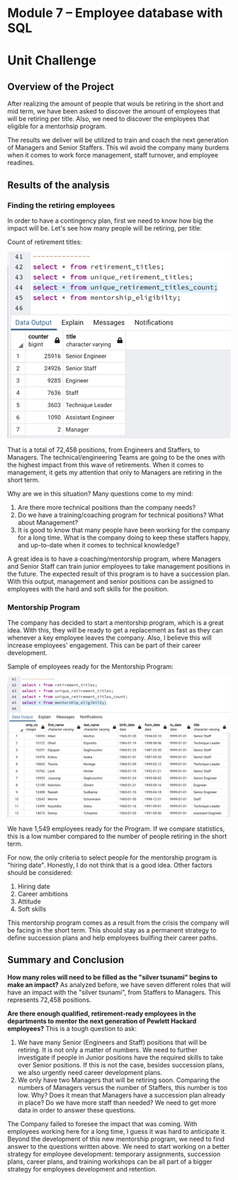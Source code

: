 # Module 7 – Employee database with SQL
# Unit Challenge
## Overview of the Project 
After realizing the amount of people that wouls be retiring in the short and mid term, we have been asked to discover the amount of employees that will be retiring per title. Also, we need to discover the employees that eligible for a mentorhsip program.

The results we deliver will be utilized to train and coach the next generation of Managers and Senior Staffers. This wil avoid the company many burdens when it comes to work force management, staff turnover, and employee readines.

## Results of the analysis

### Finding the retiring employees
In order to have a contingency plan, first we need to know how big the impact will be. Let's see how many people will be retiring, per title:

Count of retirement titles:

![unique_retirement_titles_count](/resources/unique_retirement_titles_count.png)

That is a total of 72,458 positions, from Engineers and Staffers, to Managers. The technical/engineering Teams are going to be the ones with the highest impact from this wave of retirements. When it comes to management, it gets my attention that only to Managers are retiring in the short term. 

Why are we in this situation? Many questions come to my mind:
1. Are there more technical positions than the company needs?
2. Do we have a training/coaching program for technical positions? What about Management?
3. It is good to know that many people have been working for the company for a long time. What is the company doing to keep these staffers happy, and up-to-date when it comes to technical knowledge?

A great idea is to have a coaching/mentorship program, where Managers and Senior Staff can train junior employees to take management positions in the future. The expected result of this program is to have a succession plan. With this output, management and senior positions can be assigned to employees with the hard and soft skills for the position.

### Mentorship Program
The company has decided to start a mentorship program, which is a great idea. With this, they will be ready to get a replacement as fast as they can whenever a key employee leaves the company. Also, I believe this will increase employees' engagement. This can be part of their career development. 

Sample of employees ready for the Mentorship Program:

![mentorship_eligibility](/resources/mentorship_eligibilty.png)

We have 1,549 employees ready for the Program. If we compare statistics, this is a low number compared to the number of people retiring in the short term. 

For now, the only criteria to select people for the mentorship program is "hiring date". Honestly, I do not think that is a good idea. Other factors should be considered:
1. Hiring date
2. Career ambitions
3. Attitude
4. Soft skills

This mentorship program comes as a result from the crisis the company will be facing in the short term. This should stay as a permanent strategy to define succession plans and help employees builfing their career paths. 

## Summary and Conclusion

**How many roles will need to be filled as the "silver tsunami" begins to make an impact?**
As analyzed before, we have seven different roles that will have an impact with the "silver tsunami", from Staffers to Managers. This represents 72,458 positions. 

**Are there enough qualified, retirement-ready employees in the departments to mentor the next generation of Pewlett Hackard employees?**
This is a tough question to ask:
1. We have many Senior (Engineers and Staff) positions that will be retiring. It is not only a matter of numbers. We need to further investigate if people in Junior positions have the required skills to take over Senior positions. If this is not the case, besides succession plans, we also urgently need career development plans.
2. We only have two Managers that will be retiring soon. Comparing the numbers of Managers versus the number of Staffers, this number is too low. Why? Does it mean that Managers have a succession plan already in place? Do we have more staff than needed? We need to get more data in order to answer these questions. 

The Company failed to foresee the impact that was coming. With employees working here for a long time, I guess it was hard to anticipate it. Beyond the development of this new mentorship program, we need to find answer to the questions written above. We need to start working on a better strategy for employee development: temporary assignments, succession plans, career plans, and training workshops can be all part of a bigger strategy for employees development and retention.





 